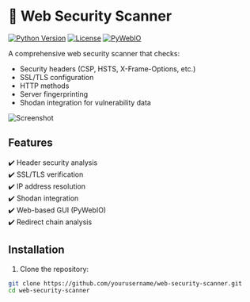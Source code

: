 # 🔐 Web Security Scanner

[![Python Version](https://img.shields.io/badge/python-3.6+-blue.svg)](https://www.python.org/)
[![License](https://img.shields.io/badge/license-MIT-green.svg)](LICENSE)
[![PyWebIO](https://img.shields.io/badge/PyWebIO-1.7+-yellowgreen)](https://pywebio.readthedocs.io/)

A comprehensive web security scanner that checks:
- Security headers (CSP, HSTS, X-Frame-Options, etc.)
- SSL/TLS configuration
- HTTP methods
- Server fingerprinting
- Shodan integration for vulnerability data

![Screenshot](docs/images/screenshot.png)

## Features

✔️ Header security analysis  
✔️ SSL/TLS verification  
✔️ IP address resolution  
✔️ Shodan integration  
✔️ Web-based GUI (PyWebIO)  
✔️ Redirect chain analysis  

## Installation

1. Clone the repository:
```bash
git clone https://github.com/yourusername/web-security-scanner.git
cd web-security-scanner
